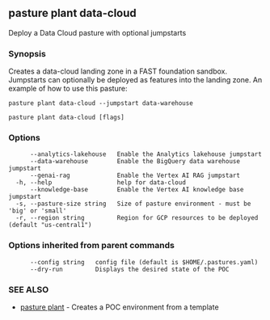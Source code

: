 ## pasture plant data-cloud

Deploy a Data Cloud pasture with optional jumpstarts

### Synopsis

Creates a data-cloud landing zone in a FAST foundation sandbox.
Jumpstarts can optionally be deployed as features into the landing zone. An
example of how to use this pasture:
	
	pasture plant data-cloud --jumpstart data-warehouse

```
pasture plant data-cloud [flags]
```

### Options

```
      --analytics-lakehouse   Enable the Analytics lakehouse jumpstart
      --data-warehouse        Enable the BigQuery data warehouse jumpstart
      --genai-rag             Enable the Vertex AI RAG jumpstart
  -h, --help                  help for data-cloud
      --knowledge-base        Enable the Vertex AI knowledge base jumpstart
  -s, --pasture-size string   Size of pasture environment - must be 'big' or 'small'
  -r, --region string         Region for GCP resources to be deployed (default "us-central1")
```

### Options inherited from parent commands

```
      --config string   config file (default is $HOME/.pastures.yaml)
      --dry-run         Displays the desired state of the POC
```

### SEE ALSO

* [pasture plant](pasture_plant.md)	 - Creates a POC environment from a template
